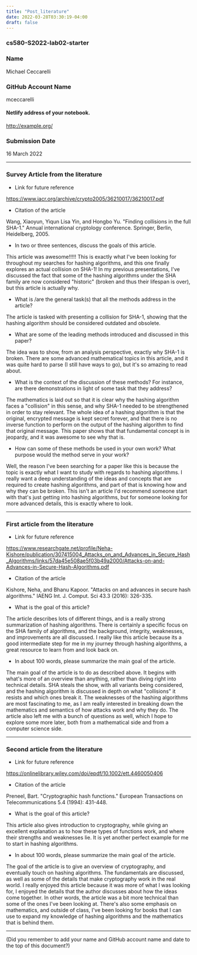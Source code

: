 ```yaml
---
title: "Post_literature"
date: 2022-03-28T03:30:19-04:00
draft: false
---
```


### cs580-S2022-lab02-starter

### Name
Michael Ceccarelli

### GitHub Account Name
mceccarelli

#### Netlify address of your notebook.
http://example.org/

### Submission Date
16 March 2022

---

### Survey Article from the literature

 - Link for future reference

 https://www.iacr.org/archive/crypto2005/36210017/36210017.pdf

 - Citation of the article

 Wang, Xiaoyun, Yiqun Lisa Yin, and Hongbo Yu. "Finding collisions in the full SHA-1." Annual international cryptology conference. Springer, Berlin, Heidelberg, 2005.

 - In two or three sentences, discuss the goals of this article.

 This article was awesome!!!!!  This is exactly what I've been looking for throughout my searches for hashing algorithms, and this one finally explores an actual collision on SHA-1!  In my previous presentations, I've discussed the fact that some of the hashing algorithms under the SHA family are now considered "historic" (broken and thus their lifespan is over), but this article is actually why.

 - What is /are the general task(s) that all the methods address in the article?

 The article is tasked with presenting a collision for SHA-1, showing that the hashing algorithm should be considered outdated and obsolete.  

 - What are some of the leading methods introduced and discussed in this paper?

 The idea was to show, from an analysis perspective, exactly why SHA-1 is broken.  There are some advanced mathematical topics in this article, and it was quite hard to parse (I still have ways to go), but it's so amazing to read about.

 - What is the context of the discussion of these methods? For instance, are there demonstrations in light of some task that they address?

 The mathematics is laid out so that it is clear why the hashing algorithm faces a "collision" in this sense, and why SHA-1 needed to be strengthened in order to stay relevant.  The whole idea of a hashing algorithm is that the original, encrypted message is kept secret forever, and that there is no inverse function to perform on the output of the hashing algorithm to find that original message.  This paper shows that that fundamental concept is in jeopardy, and it was awesome to see why that is.

 - How can some of these methods be used in your own work? What purpose would the method serve in your work?

 Well, the reason I've been searching for a paper like this is because the topic is exactly what I want to study with regards to hashing algorithms.  I really want a deep understanding of the ideas and concepts that are required to create hashing algorithms, and part of that is knowing how and why they can be broken.  This isn't an article I'd recommend someone start with that's just getting into hashing algorithms, but for someone looking for more advanced details, this is exactly where to look.

---

### First article from the literature

 - Link for future reference

 https://www.researchgate.net/profile/Neha-Kishore/publication/307415004_Attacks_on_and_Advances_in_Secure_Hash_Algorithms/links/57da45e508ae5f03b49a2000/Attacks-on-and-Advances-in-Secure-Hash-Algorithms.pdf

 - Citation of the article

 Kishore, Neha, and Bhanu Kapoor. "Attacks on and advances in secure hash algorithms." IAENG Int. J. Comput. Sci 43.3 (2016): 326-335.

 - What is the goal of this article?

 The article describes lots of different things, and is a really strong summarization of hashing algorithms.  There is certainly a specific focus on the SHA family of algorithms, and the background, integrity, weaknesses, and improvements are all discussed.  I really like this article because its a good intermediate step for me in my journey through hashing algorithms, a great resource to learn from and look back on.

 - In about 100 words, please summarize the main goal of the article.

 The main goal of the article is to do as described above.  It begins with what's more of an overview than anything, rather than diving right into technical details.  SHA steals the show, with all variants being considered, and the hashing algorithm is discussed in depth on what "collisions" it resists and which ones break it.  The weaknesses of the hashing algorithms are most fascinating to me, as I am really interested in breaking down the mathematics and semantics of how attacks work and why they do.  The article also left me with a bunch of questions as well, which I hope to explore some more later, both from a mathematical side and from a computer science side.

---

### Second article from the literature

 - Link for future reference

 https://onlinelibrary.wiley.com/doi/epdf/10.1002/ett.4460050406

 - Citation of the article

 Preneel, Bart. "Cryptographic hash functions." European Transactions on Telecommunications 5.4 (1994): 431-448.

 - What is the goal of this article?

 This article also gives introduction to cryptography, while giving an excellent explanation as to how these types of functions work, and where their strengths and weaknesses lie.  It is yet another perfect example for me to start in hashing algorithms.

 - In about 100 words, please summarize the main goal of the article.

 The goal of the article is to give an overview of cryptography, and eventually touch on hashing algorithms.  The fundamentals are discussed, as well as some of the details that make cryptography work in the real world.  I really enjoyed this article because it was more of what I was looking for, I enjoyed the details that the author discusses about how the ideas come together. In other words, the article was a bit more technical than some of the ones I've been looking at.  There's also some emphasis on mathematics, and outside of class, I've been looking for books that I can use to expand my knowledge of hashing algorithms and the mathematics that is behind them.

---
(Did you remember to add your name and GitHub account name and date to the top of this document?)
